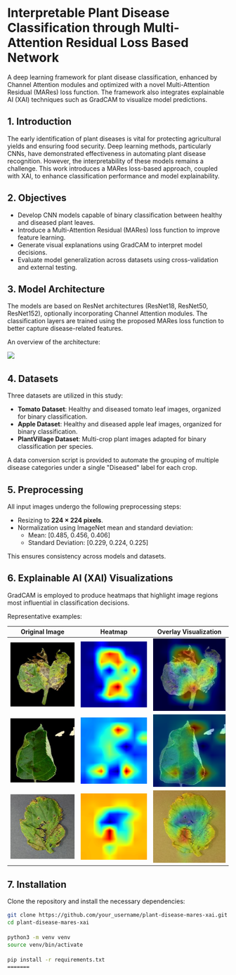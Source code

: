 # Interpretable Plant Disease Classification through Multi-Attention Residual Loss Based Network

A deep learning framework for plant disease classification, enhanced by Channel Attention modules and optimized with a novel Multi-Attention Residual (MARes) loss function. The framework also integrates explainable AI (XAI) techniques such as GradCAM to visualize model predictions.

## 1. Introduction

The early identification of plant diseases is vital for protecting agricultural yields and ensuring food security. Deep learning methods, particularly CNNs, have demonstrated effectiveness in automating plant disease recognition. However, the interpretability of these models remains a challenge. This work introduces a MARes loss-based approach, coupled with XAI, to enhance classification performance and model explainability.

## 2. Objectives

- Develop CNN models capable of binary classification between healthy and diseased plant leaves.
- Introduce a Multi-Attention Residual (MARes) loss function to improve feature learning.
- Generate visual explanations using GradCAM to interpret model decisions.
- Evaluate model generalization across datasets using cross-validation and external testing.

## 3. Model Architecture

The models are based on ResNet architectures (ResNet18, ResNet50, ResNet152), optionally incorporating Channel Attention modules. The classification layers are trained using the proposed MARes loss function to better capture disease-related features.

An overview of the architecture:

<img src="assets/atten-1.png" width="600"/>


## 4. Datasets

Three datasets are utilized in this study:

- **Tomato Dataset**: Healthy and diseased tomato leaf images, organized for binary classification.
- **Apple Dataset**: Healthy and diseased apple leaf images, organized for binary classification.
- **PlantVillage Dataset**: Multi-crop plant images adapted for binary classification per species.

A data conversion script is provided to automate the grouping of multiple disease categories under a single "Diseased" label for each crop.

## 5. Preprocessing

All input images undergo the following preprocessing steps:

- Resizing to **224 × 224 pixels**.
- Normalization using ImageNet mean and standard deviation:
  - Mean: [0.485, 0.456, 0.406]
  - Standard Deviation: [0.229, 0.224, 0.225]

This ensures consistency across models and datasets.

## 6. Explainable AI (XAI) Visualizations

GradCAM is employed to produce heatmaps that highlight image regions most influential in classification decisions.

Representative examples:

| Original Image | Heatmap | Overlay Visualization |
|:--------------:|:-------:|:----------------------:|
| <img src="assets/Img1_original.png" width="250"/> | <img src="assets/Img1_Heatmap.png" width="250"/> | <img src="assets/Img1_finalXAI.png" width="250"/> |
| <img src="assets/Img3_original.png" width="250"/> | <img src="assets/Img3_Heatmap.png" width="250"/> | <img src="assets/Img3_finalXAI.png" width="250"/> |
| <img src="assets/tom_img3.png" width="250"/> | <img src="assets/tom_img3_heatmap.png" width="250"/> | <img src="assets/tom_img3_combined.png" width="250"/> |

## 7. Installation

Clone the repository and install the necessary dependencies:

```bash
git clone https://github.com/your_username/plant-disease-mares-xai.git
cd plant-disease-mares-xai

python3 -m venv venv
source venv/bin/activate

pip install -r requirements.txt
=======
